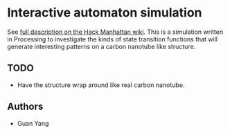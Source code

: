 # Interactive automaton simulation

See [full description on the Hack Manhattan wiki](http://wiki.hackmanhattan.com/Interactive_Automaton). This is a simulation written in Processing to investigate the kinds of state transition functions that will generate interesting patterns on a carbon nanotube like structure.

## TODO

* Have the structure wrap around like real carbon nanotube.

## Authors

* Guan Yang
